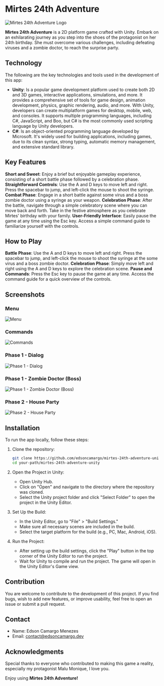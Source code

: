 # Mirtes 24th Adventure

![Mirtes 24th Adventure Logo](./Documentation/Logo.jpg)

**Mirtes 24th Adventure** is a 2D platform game crafted with Unity. Embark on an exhilarating journey as you step into the shoes of the protagonist on her 24th birthday. She must overcome various challenges, including defeating viruses and a zombie doctor, to reach the surprise party.

## Technology

The following are the key technologies and tools used in the development of this app:

- **Unity**: Is a popular game development platform used to create both 2D and 3D games, interactive applications, simulations, and more. It provides a comprehensive set of tools for game design, animation development, physics, graphic rendering, audio, and more. With Unity, developers can create multiplatform games for desktop, mobile, web, and consoles. It supports multiple programming languages, including C#, JavaScript, and Boo, but C# is the most commonly used scripting language by Unity developers.
- **C#**: Is an object-oriented programming language developed by Microsoft. It's widely used for building applications, including games, due to its clean syntax, strong typing, automatic memory management, and extensive standard library.

## Key Features

**Short and Sweet**: Enjoy a brief but enjoyable gameplay experience, consisting of a short battle phase followed by a celebration phase.
**Straightforward Controls**: Use the A and D keys to move left and right. Press the spacebar to jump, and left-click the mouse to shoot the syringe.
**Combat Phase**: Engage in a short battle against some virus and a boss zombie doctor using a syringe as your weapon.
**Celebration Phase**: After the battle, navigate through a simple celebratory scene where you can move back and forth. Take in the festive atmosphere as you celebrate Mirtes' birthday with your family.
**User-Friendly Interface**: Easily pause the game at any time using the Esc key. Access a simple command guide to familiarize yourself with the controls.

## How to Play

**Battle Phase**: Use the A and D keys to move left and right. Press the spacebar to jump, and left-click the mouse to shoot the syringe at the some virus and a boss zombie doctor.
**Celebration Phase**: Simply move left and right using the A and D keys to explore the celebration scene.
**Pause and Commands**: Press the Esc key to pause the game at any time. Access the command guide for a quick overview of the controls.

## Screenshots

### Menu

![Menu](./Documentation/Screenshots/1.png)

### Commands

![Commands](./Documentation/Screenshots/2.png)

### Phase 1 - Dialog

![Phase 1 - Dialog](./Documentation/Screenshots/3.png)

### Phase 1 - Zombie Doctor (Boss)

![Phase 1 - Zombie Doctor (Boss)](./Documentation/Screenshots/4.png)

### Phase 2 - House Party

![Phase 2 - House Party](./Documentation/Screenshots/5.png)

## Installation

To run the app locally, follow these steps:

1. Clone the repository:

   ```bash
   git clone https://github.com/edsoncamargo/mirtes-24th-adventure-unity
   cd your-path/mirtes-24th-adventure-unity
   ```

2. Open the Project in Unity:

   - Open Unity Hub.
   - Click on "Open" and navigate to the directory where the repository was cloned.
   - Select the Unity project folder and click "Select Folder" to open the project in the Unity Editor.

3. Set Up the Build:

   - In the Unity Editor, go to "File" > "Build Settings."
   - Make sure all necessary scenes are included in the build.
   - Select the target platform for the build (e.g., PC, Mac, Android, iOS).

4. Run the Project:
   - After setting up the build settings, click the "Play" button in the top corner of the Unity Editor to run the project.
   - Wait for Unity to compile and run the project. The game will open in the Unity Editor's Game view.

## Contribution

You are welcome to contribute to the development of this project. If you find bugs, wish to add new features, or improve usability, feel free to open an issue or submit a pull request.

## Contact

- Name: Edson Camargo Menezes
- Email: contact@edsoncamargo.dev

## Acknowledgments

Special thanks to everyone who contributed to making this game a reality, especially my protagonist Malu Monique, I love you.

Enjoy using **Mirtes 24th Adventure!**
